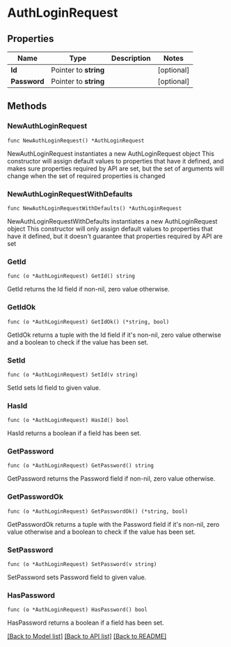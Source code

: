 # AuthLoginRequest

## Properties

Name | Type | Description | Notes
------------ | ------------- | ------------- | -------------
**Id** | Pointer to **string** |  | [optional] 
**Password** | Pointer to **string** |  | [optional] 

## Methods

### NewAuthLoginRequest

`func NewAuthLoginRequest() *AuthLoginRequest`

NewAuthLoginRequest instantiates a new AuthLoginRequest object
This constructor will assign default values to properties that have it defined,
and makes sure properties required by API are set, but the set of arguments
will change when the set of required properties is changed

### NewAuthLoginRequestWithDefaults

`func NewAuthLoginRequestWithDefaults() *AuthLoginRequest`

NewAuthLoginRequestWithDefaults instantiates a new AuthLoginRequest object
This constructor will only assign default values to properties that have it defined,
but it doesn't guarantee that properties required by API are set

### GetId

`func (o *AuthLoginRequest) GetId() string`

GetId returns the Id field if non-nil, zero value otherwise.

### GetIdOk

`func (o *AuthLoginRequest) GetIdOk() (*string, bool)`

GetIdOk returns a tuple with the Id field if it's non-nil, zero value otherwise
and a boolean to check if the value has been set.

### SetId

`func (o *AuthLoginRequest) SetId(v string)`

SetId sets Id field to given value.

### HasId

`func (o *AuthLoginRequest) HasId() bool`

HasId returns a boolean if a field has been set.

### GetPassword

`func (o *AuthLoginRequest) GetPassword() string`

GetPassword returns the Password field if non-nil, zero value otherwise.

### GetPasswordOk

`func (o *AuthLoginRequest) GetPasswordOk() (*string, bool)`

GetPasswordOk returns a tuple with the Password field if it's non-nil, zero value otherwise
and a boolean to check if the value has been set.

### SetPassword

`func (o *AuthLoginRequest) SetPassword(v string)`

SetPassword sets Password field to given value.

### HasPassword

`func (o *AuthLoginRequest) HasPassword() bool`

HasPassword returns a boolean if a field has been set.


[[Back to Model list]](../README.md#documentation-for-models) [[Back to API list]](../README.md#documentation-for-api-endpoints) [[Back to README]](../README.md)


